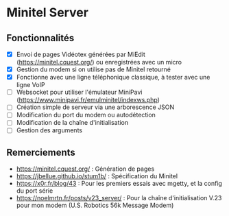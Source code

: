 # Minitel Server

## Fonctionnalités

- [x] Envoi de pages Vidéotex générées par MiEdit (https://minitel.cquest.org/) ou enregistrées avec un micro
- [x] Gestion du modem si on utilise pas de Minitel retourné
- [x] Fonctionne avec une ligne téléphonique classique, à tester avec une ligne VoIP
- [ ] Websocket pour utiliser l'émulateur MiniPavi (https://www.minipavi.fr/emulminitel/indexws.php)
- [ ] Création simple de serveur via une arborescence JSON
- [ ] Modification du port du modem ou autodétection
- [ ] Modification de la chaîne d'initialisation
- [ ] Gestion des arguments

## Remerciements

- https://minitel.cquest.org/ : Génération de pages
- https://jbellue.github.io/stum1b/ : Spécification du Minitel
- https://x0r.fr/blog/43 : Pour les premiers essais avec mgetty, et la config du port série
- https://noelmrtn.fr/posts/v23_server/ : Pour la chaîne d'initialisation V.23 pour mon modem (U.S. Robotics 56k Message Modem)

